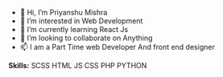 - 👋 Hi, I’m Priyanshu Mishra
- 👀 I’m interested in Web Development
- 🌱 I’m currently learning React Js
- 💞️ I’m looking to collaborate on Anything
- 📫 I am a Part Time web Developer And front end designer

**Skills:**
SCSS
HTML
JS
CSS
PHP
PYTHON




<!---
priyanshu0171/priyanshu0171 is a ✨ special ✨ repository because its `README.md` (this file) appears on your GitHub profile.
You can click the Preview link to take a look at your changes.
--->

